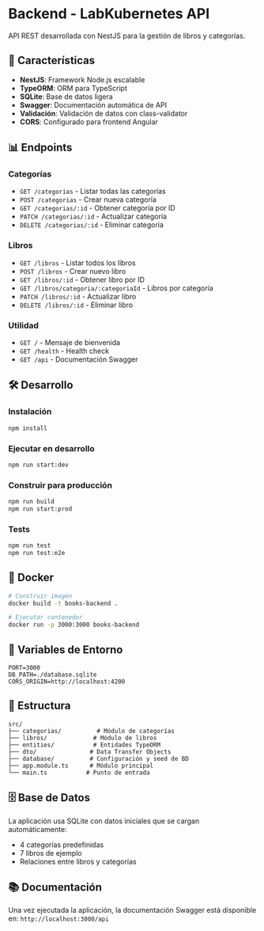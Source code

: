 # Backend - LabKubernetes API

API REST desarrollada con NestJS para la gestión de libros y categorías.

## 🚀 Características

- **NestJS**: Framework Node.js escalable
- **TypeORM**: ORM para TypeScript
- **SQLite**: Base de datos ligera
- **Swagger**: Documentación automática de API
- **Validación**: Validación de datos con class-validator
- **CORS**: Configurado para frontend Angular

## 📊 Endpoints

### Categorías
- `GET /categorias` - Listar todas las categorías
- `POST /categorias` - Crear nueva categoría
- `GET /categorias/:id` - Obtener categoría por ID
- `PATCH /categorias/:id` - Actualizar categoría
- `DELETE /categorias/:id` - Eliminar categoría

### Libros
- `GET /libros` - Listar todos los libros
- `POST /libros` - Crear nuevo libro
- `GET /libros/:id` - Obtener libro por ID
- `GET /libros/categoria/:categoriaId` - Libros por categoría
- `PATCH /libros/:id` - Actualizar libro
- `DELETE /libros/:id` - Eliminar libro

### Utilidad
- `GET /` - Mensaje de bienvenida
- `GET /health` - Health check
- `GET /api` - Documentación Swagger

## 🛠️ Desarrollo

### Instalación
```bash
npm install
```

### Ejecutar en desarrollo
```bash
npm run start:dev
```

### Construir para producción
```bash
npm run build
npm run start:prod
```

### Tests
```bash
npm run test
npm run test:e2e
```

## 🐳 Docker

```bash
# Construir imagen
docker build -t books-backend .

# Ejecutar contenedor
docker run -p 3000:3000 books-backend
```

## 🔧 Variables de Entorno

```env
PORT=3000
DB_PATH=./database.sqlite
CORS_ORIGIN=http://localhost:4200
```

## 📁 Estructura

```
src/
├── categorias/          # Módulo de categorías
├── libros/             # Módulo de libros
├── entities/           # Entidades TypeORM
├── dto/               # Data Transfer Objects
├── database/          # Configuración y seed de BD
├── app.module.ts      # Módulo principal
└── main.ts           # Punto de entrada
```

## 🗄️ Base de Datos

La aplicación usa SQLite con datos iniciales que se cargan automáticamente:
- 4 categorías predefinidas
- 7 libros de ejemplo
- Relaciones entre libros y categorías

## 📚 Documentación

Una vez ejecutada la aplicación, la documentación Swagger está disponible en:
`http://localhost:3000/api`
